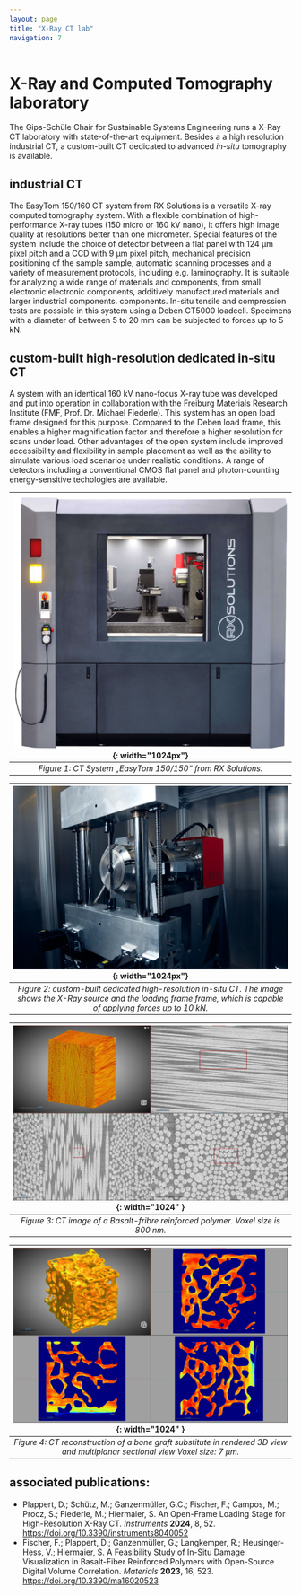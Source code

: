 ```yaml
---
layout: page
title: "X-Ray CT lab"
navigation: 7
---
```


# X-Ray and Computed Tomography laboratory

The Gips-Schüle Chair for Sustainable Systems Engineering runs a X-Ray CT laboratory with state-of-the-art equipment.
Besides a a high resolution industrial CT, a custom-built CT dedicated to advanced *in-situ* tomography is available.


## industrial CT
The EasyTom 150/160 CT system from RX Solutions is a versatile X-ray computed tomography system.
With a flexible combination of high-performance X-ray tubes (150 micro or 160 kV nano), it offers high image quality at resolutions better than one micrometer. Special features of the system include the choice of detector between a flat panel with 124 µm pixel pitch and a CCD with 9 µm pixel pitch, mechanical precision positioning of the sample sample, automatic scanning processes and a variety of measurement protocols, including e.g. laminography.
It is suitable for analyzing a wide range of materials and components, from small electronic electronic components, additively manufactured materials and larger industrial components. components. In-situ tensile and compression tests are possible in this system using a Deben CT5000 loadcell. Specimens with a diameter of between 5 to 20 mm can be subjected to forces up to 5 kN.

## custom-built high-resolution dedicated in-situ CT
A system with an identical 160 kV nano-focus X-ray tube was developed and put into operation in collaboration with the Freiburg Materials Research Institute (FMF, Prof. Dr. Michael Fiederle). This system has an open load frame designed for this purpose. Compared to the Deben load frame, this enables a higher magnification factor and therefore a higher resolution for scans under load. Other advantages of the open system include improved accessibility and flexibility in sample placement as well as the ability to simulate various load scenarios under realistic conditions. A range of detectors including a conventional CMOS flat panel and photon-counting energy-sensitive techologies are available.


| ![EasyTom](/images/equipment/01_RXS.jpg){: width="1024px"} |
|:--:|
| *Figure 1: CT System „EasyTom 150/150“ from RX Solutions.* |

| ![nanoCT](/images/equipment/04_nanoCT.jpg){: width="1024px"} |
|:--:|
| *Figure 2: custom-built dedicated high-resolution in-situ CT. The image shows the X-Ray source and the loading frame frame, which is capable of applying forces up to 10 kN.* |







| ![CT image wasp](/images/equipment/06_CT_BFRP.jpg){: width="1024" } |
|:--:|
| *Figure 3: CT image of a Basalt-fribre reinforced polymer. Voxel size is 800 nm.* |

| ![CT image wasp](/images/equipment/03_CT_bone.jpg){: width="1024" } |
|:--:|
| *Figure 4: CT reconstruction of a bone graft substitute in rendered 3D view and multiplanar sectional view Voxel size: 7 µm.* |


## associated publications:
- Plappert, D.; Schütz, M.; Ganzenmüller, G.C.; Fischer, F.; Campos, M.; Procz, S.; Fiederle, M.; Hiermaier, S. An Open-Frame Loading Stage for High-Resolution X-Ray CT. *Instruments* **2024**, 8, 52. https://doi.org/10.3390/instruments8040052 
- Fischer, F.; Plappert, D.; Ganzenmüller, G.; Langkemper, R.; Heusinger-Hess, V.; Hiermaier, S. A Feasibility Study of In-Situ Damage Visualization in Basalt-Fiber Reinforced Polymers with Open-Source Digital Volume Correlation. *Materials* **2023**, 16, 523. https://doi.org/10.3390/ma16020523 




